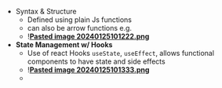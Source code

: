 - Syntax & Structure
	- Defined using plain Js functions
	- can also be arrow functions e.g. 
	- !**[Pasted image 20240125101222.png](../notes/Pasted_image_20240125101222.png)**
- **State Management w/ Hooks**
	- Use of react Hooks `useState`, `useEffect`, allows functional components to have state and side effects
	- !**[Pasted image 20240125101333.png](../notes/Pasted_image_20240125101333.png)**
	- 